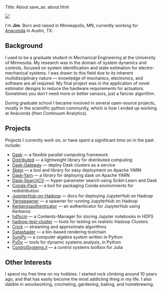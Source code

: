 Title: About
save_as: about.html

<img class="avatar" src="https://avatars3.githubusercontent.com/u/2783717?s=200"/>

I'm **Jim**. Born and raised in Minneapolis, MN, currently working for
[Anaconda](https://www.anaconda.com/) in Austin, TX.

## Background

I used to be a graduate student in Mechanical Engineering at the University of
Minnesota. My research was in the domain of system dynamics and controls,
focused on system identification and state estimation for electro-mechanical
systems. I was drawn to this field due to its inherent multidisciplinary nature
&mdash; knowledge of mechanics, electronics, and software are all required.  My
final project was in the application of novel estimator designs to reduce the
hardware requirements for actuators. Sometimes you don't need more or better
sensors, just a fancier algorithm.

During graduate school I became involved in several open-source projects,
mostly in the scientific python community, which is how I ended up working at
Anaconda (then Continuum Analytics).

## Projects

Projects I currently work on, or have spent a significant time on in the past
include:

- [Dask](https://dask.org) &mdash; a flexible parallel computing framework
- [Distributed](https://distributed.dask.org) &mdash; a lightweight library for distributed computing
- [Dask-Gateway](https://gateway.dask.org) &mdash; deploy Dask clusters as a service
- [Skein](https://jcristharif.com/skein) &mdash; a tool and library for easy deployment on Apache YARN
- [Dask-Yarn](http://yarn.dask.org) &mdash; a library for deploying dask on Apache YARN
- [Dask-SearchCV](https://github.com/dask/dask-searchcv) &mdash; hyper-parameter search using Scikit-Learn and Dask
- [Conda-Pack](https://conda.github.io/conda-pack/) &mdash; a tool for packaging Conda environments for redistribution
- [JupyterHub-on-Hadoop](https://jupyterhub-on-hadoop.readthedocs.io) &mdash; docs for deploying JupyterHub on Hadoop
- [Yarnspawner](https://jupyterhub-yarnspawner.readthedocs.io) &mdash; a spawner for running JupyterHub on Hadoop
- [Kerberosauthenticator](https://jupyterhub-kerberosauthenticator.readthedocs.io) &mdash; an authenticator for JupyterHub using Kerberos
- [hdfscm](https://jcristharif.com/hdfscm/) &mdash; a Contents-Manager for storing Jupyter notebooks in HDFS
- [hadoop-test-cluster](https://jcristharif.com/hadoop-test-cluster/) &mdash; tools for testing on realistic Hadoop Clusters
- [Crick](https://github.com/jcrist/crick/) &mdash; streaming and approximate algorithms
- [Datashader](https://datashader.org) &mdash; a bin-based rendering toolchain
- [SymPy](http://sympy.org) &mdash; a computer algebra system written in Python
- [PyDy](https://github.com/pydy/pydy) &mdash; tools for dynamic systems analysis, in Python
- [ControlSystems.jl](https://github.com/JuliaControl/ControlSystems.jl) &mdash; a control systems toolbox for Julia

## Other Interests

I spend my free time on my hobbies. I started rock climbing around 10 years
ago, and that has easily become the most addicting thing in my life. I also
dabble in woodworking, crocheting, gardening, baking, and homebrewing.
